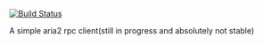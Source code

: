 [![Build Status](https://travis-ci.com/jeffguorg/go-aria2.svg?branch=master)](https://travis-ci.com/jeffguorg/go-aria2)

A simple aria2 rpc client(still in progress and absolutely not stable)